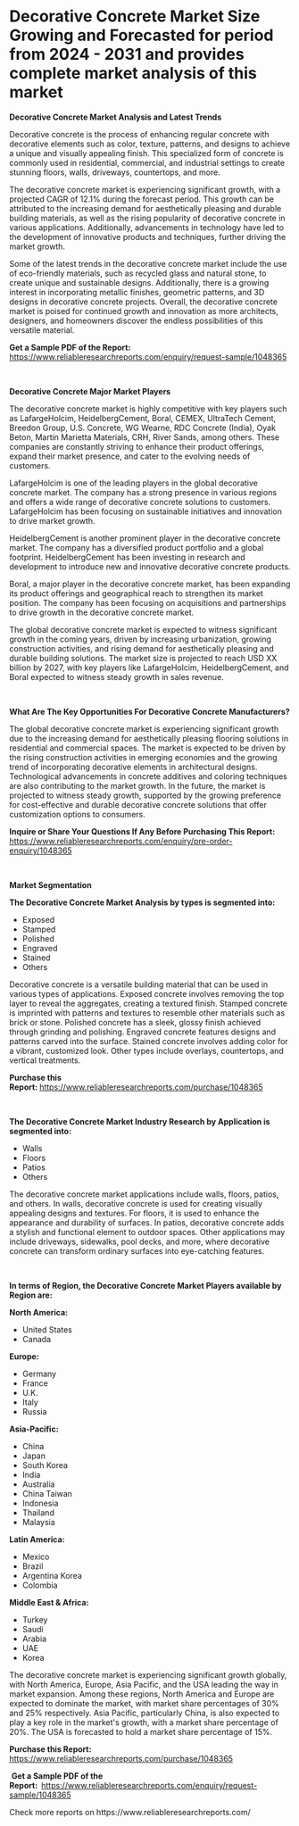 <p><h1>Decorative Concrete Market Size Growing and Forecasted for period from 2024 - 2031 and provides complete market analysis of this market</h1></p><p><strong>Decorative Concrete Market Analysis and Latest Trends</strong></p>
<p><p>Decorative concrete is the process of enhancing regular concrete with decorative elements such as color, texture, patterns, and designs to achieve a unique and visually appealing finish. This specialized form of concrete is commonly used in residential, commercial, and industrial settings to create stunning floors, walls, driveways, countertops, and more.</p><p>The decorative concrete market is experiencing significant growth, with a projected CAGR of 12.1% during the forecast period. This growth can be attributed to the increasing demand for aesthetically pleasing and durable building materials, as well as the rising popularity of decorative concrete in various applications. Additionally, advancements in technology have led to the development of innovative products and techniques, further driving the market growth.</p><p>Some of the latest trends in the decorative concrete market include the use of eco-friendly materials, such as recycled glass and natural stone, to create unique and sustainable designs. Additionally, there is a growing interest in incorporating metallic finishes, geometric patterns, and 3D designs in decorative concrete projects. Overall, the decorative concrete market is poised for continued growth and innovation as more architects, designers, and homeowners discover the endless possibilities of this versatile material.</p></p>
<p><strong>Get a Sample PDF of the Report:&nbsp;</strong> <a href="https://www.reliableresearchreports.com/enquiry/request-sample/1048365">https://www.reliableresearchreports.com/enquiry/request-sample/1048365</a></p>
<p>&nbsp;</p>
<p><strong>Decorative Concrete Major Market Players</strong></p>
<p><p>The decorative concrete market is highly competitive with key players such as LafargeHolcim, HeidelbergCement, Boral, CEMEX, UltraTech Cement, Breedon Group, U.S. Concrete, WG Wearne, RDC Concrete (India), Oyak Beton, Martin Marietta Materials, CRH, River Sands, among others. These companies are constantly striving to enhance their product offerings, expand their market presence, and cater to the evolving needs of customers.</p><p>LafargeHolcim is one of the leading players in the global decorative concrete market. The company has a strong presence in various regions and offers a wide range of decorative concrete solutions to customers. LafargeHolcim has been focusing on sustainable initiatives and innovation to drive market growth.</p><p>HeidelbergCement is another prominent player in the decorative concrete market. The company has a diversified product portfolio and a global footprint. HeidelbergCement has been investing in research and development to introduce new and innovative decorative concrete products.</p><p>Boral, a major player in the decorative concrete market, has been expanding its product offerings and geographical reach to strengthen its market position. The company has been focusing on acquisitions and partnerships to drive growth in the decorative concrete market.</p><p>The global decorative concrete market is expected to witness significant growth in the coming years, driven by increasing urbanization, growing construction activities, and rising demand for aesthetically pleasing and durable building solutions. The market size is projected to reach USD XX billion by 2027, with key players like LafargeHolcim, HeidelbergCement, and Boral expected to witness steady growth in sales revenue.</p></p>
<p>&nbsp;</p>
<p><strong>What Are The Key Opportunities For Decorative Concrete Manufacturers?</strong></p>
<p><p>The global decorative concrete market is experiencing significant growth due to the increasing demand for aesthetically pleasing flooring solutions in residential and commercial spaces. The market is expected to be driven by the rising construction activities in emerging economies and the growing trend of incorporating decorative elements in architectural designs. Technological advancements in concrete additives and coloring techniques are also contributing to the market growth. In the future, the market is projected to witness steady growth, supported by the growing preference for cost-effective and durable decorative concrete solutions that offer customization options to consumers.</p></p>
<p><strong>Inquire or Share Your Questions If Any Before Purchasing This Report:</strong> <a href="https://www.reliableresearchreports.com/enquiry/pre-order-enquiry/1048365">https://www.reliableresearchreports.com/enquiry/pre-order-enquiry/1048365</a></p>
<p>&nbsp;</p>
<p><strong>Market Segmentation</strong></p>
<p><strong>The Decorative Concrete Market Analysis by types is segmented into:</strong></p>
<p><ul><li>Exposed</li><li>Stamped</li><li>Polished</li><li>Engraved</li><li>Stained</li><li>Others</li></ul></p>
<p><p>Decorative concrete is a versatile building material that can be used in various types of applications. Exposed concrete involves removing the top layer to reveal the aggregates, creating a textured finish. Stamped concrete is imprinted with patterns and textures to resemble other materials such as brick or stone. Polished concrete has a sleek, glossy finish achieved through grinding and polishing. Engraved concrete features designs and patterns carved into the surface. Stained concrete involves adding color for a vibrant, customized look. Other types include overlays, countertops, and vertical treatments.</p></p>
<p><strong>Purchase this Report:&nbsp;</strong><a href="https://www.reliableresearchreports.com/purchase/1048365">https://www.reliableresearchreports.com/purchase/1048365</a></p>
<p>&nbsp;</p>
<p><strong>The Decorative Concrete Market Industry Research by Application is segmented into:</strong></p>
<p><ul><li>Walls</li><li>Floors</li><li>Patios</li><li>Others</li></ul></p>
<p><p>The decorative concrete market applications include walls, floors, patios, and others. In walls, decorative concrete is used for creating visually appealing designs and textures. For floors, it is used to enhance the appearance and durability of surfaces. In patios, decorative concrete adds a stylish and functional element to outdoor spaces. Other applications may include driveways, sidewalks, pool decks, and more, where decorative concrete can transform ordinary surfaces into eye-catching features.</p></p>
<p>&nbsp;</p>
<p><strong>In terms of Region, the Decorative Concrete Market Players available by Region are:</strong></p>
<p>
    <p> <strong> North America: </strong>
        <ul>
            <li>United States</li>
            <li>Canada</li>
        </ul>
        </p> 
    <p> <strong> Europe: </strong>
        <ul>
            <li>Germany</li>
            <li>France</li>
            <li>U.K.</li>
            <li>Italy</li>
            <li>Russia</li>
        </ul>
        </p> 
    <p> <strong> Asia-Pacific: </strong>
        <ul>
            <li>China</li>
            <li>Japan</li>
            <li>South Korea</li>
            <li>India</li>
            <li>Australia</li>
            <li>China Taiwan</li>
            <li>Indonesia</li>
            <li>Thailand</li>
            <li>Malaysia</li>
        </ul>
        </p> 
    <p> <strong> Latin America: </strong>
        <ul>
            <li>Mexico</li>
            <li>Brazil</li>
            <li>Argentina Korea</li>
            <li>Colombia</li>
        </ul>
        </p> 
    <p> <strong> Middle East & Africa: </strong>
        <ul>
            <li>Turkey</li>
            <li>Saudi</li>
            <li>Arabia</li>
            <li>UAE</li>
            <li>Korea</li>
        </ul>
    </p>
    </p>
<p><p>The decorative concrete market is experiencing significant growth globally, with North America, Europe, Asia Pacific, and the USA leading the way in market expansion. Among these regions, North America and Europe are expected to dominate the market, with market share percentages of 30% and 25% respectively. Asia Pacific, particularly China, is also expected to play a key role in the market's growth, with a market share percentage of 20%. The USA is forecasted to hold a market share percentage of 15%.</p></p>
<p><strong>Purchase this Report: </strong><a href="https://www.reliableresearchreports.com/purchase/1048365">https://www.reliableresearchreports.com/purchase/1048365</a></p>
<p>&nbsp;<strong>Get a Sample PDF of the Report:&nbsp;&nbsp;</strong><a href="https://www.reliableresearchreports.com/enquiry/request-sample/1048365">https://www.reliableresearchreports.com/enquiry/request-sample/1048365</a></p>
<p><strong></strong></p>
<p>Check more reports on https://www.reliableresearchreports.com/</p>